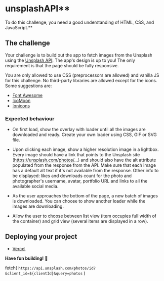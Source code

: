 # unsplashAPI\*\*

To do this challenge, you need a good understanding of HTML, CSS, and JavaScript.\*\*

## The challenge

Your challenge is to build out the app to fetch images from the Unsplash using the [Unsplash API](https://unsplash.com/documentation). The app's design is up to you! The only requirement is that the page should be fully responsive.

You are only allowed to use CSS (preprocessors are allowed) and vanilla JS for this challenge. No third-party libraries are allowed except for the icons. Some suggestions are:

- [Font Awesome](https://fontawesome.com)
- [IcoMoon](https://icomoon.io)
- [Ionicons](https://ionicons.com)

### Expected behaviour

- On first load, show the overlay with loader until all the images are downloaded and ready. Create your own loader using CSS, GIF or SVG file.

- Upon clicking each image, show a higher resolution image in a lightbox.
  Every image should have a link that points to the Unsplash site (https://unsplash.com/photos/...) and should also have the alt attribute populated from the response from the API.
  Make sure that each image has a default alt text if it's not available from the response.
  Other info to be displayed: likes and downloads count for the photo and photographer's username, avatar, portfolio URL and links to all the available social media.

- As the user approaches the bottom of the page, a new batch of images is downloaded. You can choose to show another loader while the images are downloading.

- Allow the user to choose between list view (item occupies full width of the container) and grid view (several items are displayed in a row).

## Deploying your project

- [Vercel](https://vercel.com/)

**Have fun building!** 🚀

fetch(
`https://api.unsplash.com/photos/id?&client_id=${clientId}&query=photos`
)
